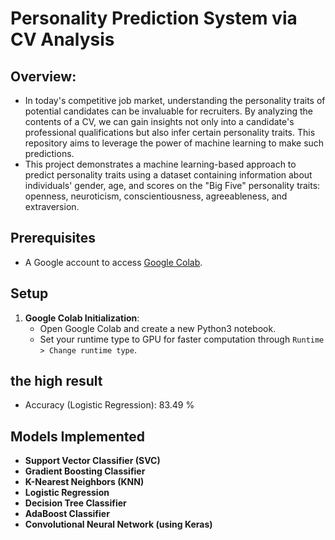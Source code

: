 # Personality Prediction System via CV Analysis
## Overview:
- In today's competitive job market, understanding the personality traits of potential candidates can be invaluable for recruiters. By analyzing the contents of a CV, we can gain insights not only into a candidate's professional qualifications but also infer certain personality traits. This repository aims to leverage the power of machine learning to make such predictions.
- This project demonstrates a machine learning-based approach to predict personality traits using a dataset containing information about individuals' gender, age, and scores on the "Big Five" personality traits: openness, neuroticism, conscientiousness, agreeableness, and extraversion.

## Prerequisites

- A Google account to access [Google Colab](https://colab.research.google.com/).
  
## Setup

1. **Google Colab Initialization**:
    - Open Google Colab and create a new Python3 notebook.
    - Set your runtime type to GPU for faster computation through `Runtime > Change runtime type`.

## the high result 
- Accuracy (Logistic Regression): 83.49 %
  
## Models Implemented

- **Support Vector Classifier (SVC)**
- **Gradient Boosting Classifier**
- **K-Nearest Neighbors (KNN)**
- **Logistic Regression**
- **Decision Tree Classifier**
- **AdaBoost Classifier**
- **Convolutional Neural Network (using Keras)**
